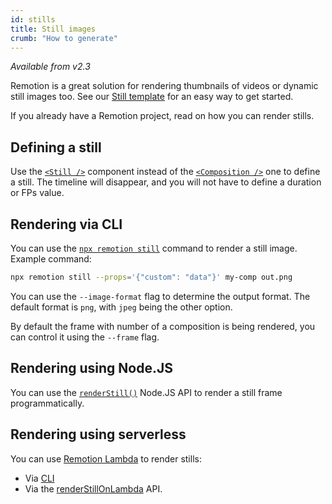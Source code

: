 ```yaml
---
id: stills
title: Still images
crumb: "How to generate"
---
```


_Available from v2.3_

Remotion is a great solution for rendering thumbnails of videos or dynamic still images too. See our [Still template](https://github.com/remotion-dev/template-still) for an easy way to get started.

If you already have a Remotion project, read on how you can render stills.

## Defining a still

Use the [`<Still />`](/docs/still) component instead of the [`<Composition />`](/docs/composition) one to define a still. The timeline will disappear, and you will not have to define a duration or FPs value.

## Rendering via CLI

You can use the [`npx remotion still`](/docs/cli/#npx-remotion-still) command to render a still image. Example command:

```bash
npx remotion still --props='{"custom": "data"}' my-comp out.png
```

You can use the `--image-format` flag to determine the output format. The default format is `png`, with `jpeg` being the other option.

By default the frame with number of a composition is being rendered, you can control it using the `--frame` flag.

## Rendering using Node.JS

You can use the [`renderStill()`](/docs/renderer/render-still) Node.JS API to render a still frame programmatically.

## Rendering using serverless

You can use [Remotion Lambda](/lambda) to render stills:

- Via [CLI](/docs/lambda/cli/still)
- Via the [renderStillOnLambda](/docs/lambda/renderstillonlambda) API.

